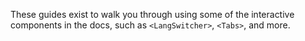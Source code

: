 These guides exist to walk you through using some of the interactive components in the docs, such as `<LangSwitcher>`, `<Tabs>`, and more.
